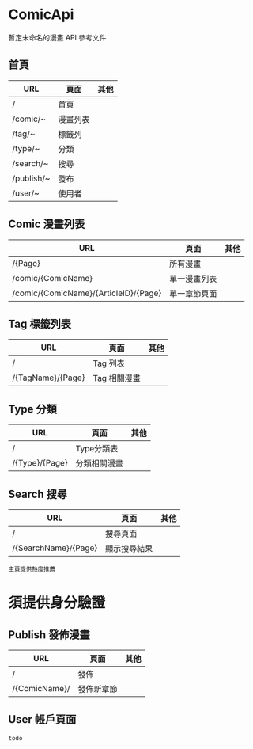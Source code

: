# ComicApi
暫定未命名的漫畫 API 參考文件

## 首頁

URL | 頁面 | 其他 
--- | --- | --- |
/ | 首頁 | 
/comic/~ | 漫畫列表 | 
/tag/~ | 標籤列 | 
/type/~ | 分類 |
/search/~ | 搜尋 |
/publish/~ | 發布 |
/user/~ | 使用者 |

## Comic 漫畫列表

URL | 頁面 | 其他 
--- | --- | --- |
/{Page} | 所有漫畫 | 
/comic/{ComicName} | 單一漫畫列表 |
/comic/{ComicName}/{ArticleID}/{Page} | 單一章節頁面 | 

## Tag 標籤列表
URL | 頁面 | 其他 
--- | --- | --- |
/ | Tag 列表 | 
/{TagName}/{Page} | Tag 相關漫畫 | 

## Type 分類
URL | 頁面 | 其他 
--- | --- | --- |
/ | Type分類表 |
/{Type}/{Page} | 分類相關漫畫 |


## Search 搜尋
URL | 頁面 | 其他 
--- | --- | --- |
/ | 搜尋頁面 | 
/{SearchName}/{Page} | 顯示搜尋結果 |

``主頁提供熱度推薦``

# 須提供身分驗證

## Publish 發佈漫畫
URL | 頁面 | 其他 
--- | --- | --- |
/ | 發佈 |
/{ComicName}/ | 發佈新章節 |

## User 帳戶頁面
```
todo
```
